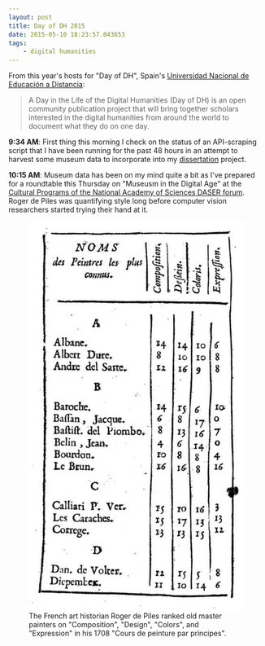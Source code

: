 ```yaml
---
layout: post
title: Day of DH 2015
date: 2015-05-10 18:23:57.043653
tags:
    - digital humanities
---
```


From this year's hosts for "Day of DH", Spain's [Universidad Nacional de Educación a Distancia](http://dayofdh2015.uned.es/about):

>A Day in the Life of the Digital Humanities (Day of DH) is an open community publication project that will bring together scholars interested in the digital humanities from around the world to document what they do on one day.

**9:34 AM**: First thing this morning I check on the status of an API-scraping script that I have been running for the past 48 hours in an attempt to harvest some museum data to incorporate into my [dissertation](/dissertation) project.

**10:15 AM**: Museum data has been on my mind quite a bit as I've prepared for a roundtable this Thursday on "Museusm in the Digital Age" at the [Cultural Programs of the National Academy of Sciences DASER forum](http://www.cpnas.org/events/daser-052115.html). Roger de Piles was quantifying style long before computer vision researchers started trying their hand at it.

<figure>
<a href="https://archive.org/details/bub_gb_NlS7XHJ_tuYC"><img src="/assets/images-display/piles1708.jpg" /></a>
<figcaption>The French art historian Roger de Piles ranked old master painters on "Composition", "Design", "Colors", and "Expression" in his 1708 "Cours de peinture par principes".
</figcaption>
</figure>
